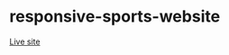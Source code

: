 # responsive-sports-website
[Live site](https://sanjida-eshrat.github.io/responsive-sports-website/)
